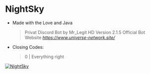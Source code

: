 # NightSky
-  Made with the Love and Java
	> Privat Discord Bot by Mr_Legit HD
     Version 2.1.5 
     Official Bot Website _https://www.universe-network.site/_ 
    
-  Closing Codes:
    > 0 | Everything right
                                
                                
                                

<a href="https://top.gg/bot/750778627565682798">
    <img src="https://top.gg/api/widget/750778627565682798.svg" alt="NightSky" />
</a>
